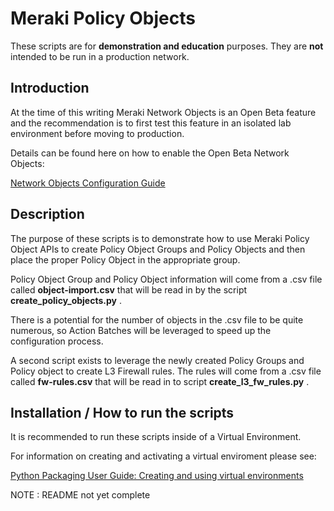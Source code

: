 
# Meraki Policy Objects

These scripts are for **demonstration and education** purposes. They are **not** intended to be run in a production network. 

## Introduction

At the time of this writing Meraki Network Objects is an Open Beta feature and the recommendation is to first test this feature in an isolated lab environment before moving to production.

Details can be found here on how to enable the Open Beta Network Objects:

 [Network Objects Configuration Guide](https://documentation.meraki.com/MX/Firewall_and_Traffic_Shaping/Network_Objects_Configuration_Guide)


## Description

The purpose of these scripts is to demonstrate how to use Meraki Policy Object APIs to create Policy Object Groups and Policy Objects and then place the proper Policy Object in the appropriate group. 

Policy Object Group and Policy Object information will come from a .csv file called **object-import.csv** that will be read in by the script **create_policy_objects.py** .

There is a potential for the number of objects in the .csv file to be quite numerous, so Action Batches will be leveraged to speed up the configuration process. 

A second script exists to leverage the newly created Policy Groups and Policy object to create L3 Firewall rules. The rules will come from a .csv file called **fw-rules.csv** that will be read in to script **create_l3_fw_rules.py** .


## Installation / How to run the scripts

It is recommended to run these scripts inside of a Virtual Environment. 

For information on creating and activating a virtual enviroment please see: 

[Python Packaging User Guide: Creating and using virtual environments](https://packaging.python.org/guides/installing-using-pip-and-virtual-environments/#creating-a-virtual-environment)


NOTE : README not yet complete


